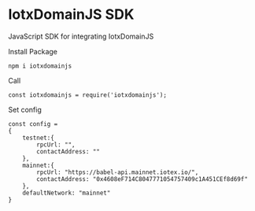 # IotxDomainJS SDK

JavaScript SDK for integrating IotxDomainJS

Install Package

```
npm i iotxdomainjs
```

Call 
```
const iotxdomainjs = require('iotxdomainjs');
```

Set config
```
const config = 
{
	testnet:{
		rpcUrl: "",
		contactAddress: ""
	},
	mainnet:{ 
		rpcUrl: "https://babel-api.mainnet.iotex.io/",
		contactAddress: "0x4608eF714C8047771054757409c1A451CEf8d69f"
	},
	defaultNetwork: "mainnet"
}
```

